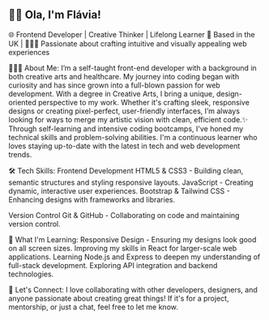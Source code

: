 ## 👋🏾 Ola, I'm Flávia!
🌐 Frontend Developer | Creative Thinker | Lifelong Learner
📍 Based in the UK | 👩🏾‍💻 Passionate about crafting intuitive and visually appealing web experiences

👩🏾‍💻 About Me:
I’m a self-taught front-end developer with a background in both creative arts and healthcare. 
My journey into coding began with curiosity and has since grown into a full-blown passion for web development.
With a degree in Creative Arts, I bring a unique, design-oriented perspective to my work. 
Whether it's crafting sleek, responsive designs or creating pixel-perfect, user-friendly interfaces, 
I’m always looking for ways to merge my artistic vision with clean, efficient code.✨
Through self-learning and intensive coding bootcamps, I've honed my technical skills and problem-solving abilities. 
I'm a continuous learner who loves staying up-to-date with the latest in tech and web development trends.

🛠️ Tech Skills:
Frontend Development 
HTML5 & CSS3 - Building clean, semantic structures and styling responsive layouts.
JavaScript - Creating dynamic, interactive user experiences.
Bootstrap & Tailwind CSS - Enhancing designs with frameworks and libraries.

Version Control
Git & GitHub - Collaborating on code and maintaining version control.

🌱 What I'm Learning:
Responsive Design - Ensuring my designs look good on all screen sizes.
Improving my skills in React for larger-scale web applications.
Learning Node.js and Express to deepen my understanding of full-stack development.
Exploring API integration and backend technologies.

💬 Let's Connect:
I love collaborating with other developers, designers, and anyone passionate about creating great things! If it's for a project, mentorship, or just a chat, feel free to let me know.
